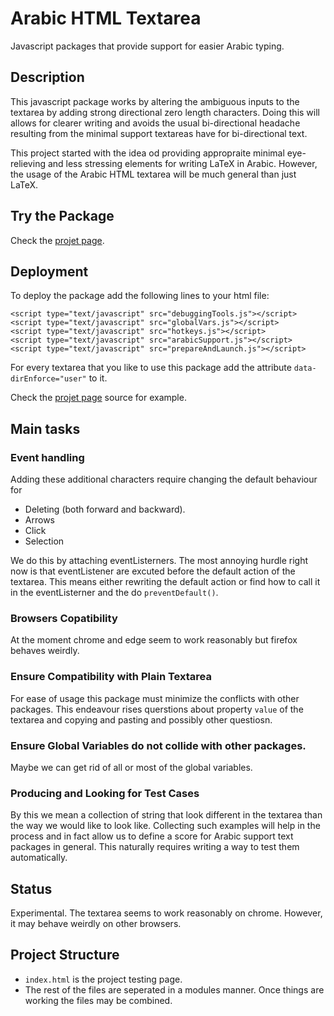 # Arabic HTML Textarea
Javascript packages that provide support for easier Arabic typing.


## Description
This javascript package works by altering the ambiguous inputs to the textarea by adding strong directional zero length characters. Doing this will allows for clearer writing and avoids the usual bi-directional headache resulting from the minimal support textareas have for bi-directional text.  

This project started with the idea od providing appropraite minimal eye-relieving and less stressing elements for writing LaTeX in Arabic. However, the usage of the Arabic HTML textarea will be much general than just LaTeX.


## Try the Package
Check the [projet page](https://siddigss.github.io/Arabic-HTML-Textarea/).



## Deployment
To deploy the package add the following lines to your html file:

```<script type="text/javascript" src="afterEventsCreator.js"></script>
<script type="text/javascript" src="debuggingTools.js"></script>
<script type="text/javascript" src="globalVars.js"></script>
<script type="text/javascript" src="hotkeys.js"></script>
<script type="text/javascript" src="arabicSupport.js"></script>
<script type="text/javascript" src="prepareAndLaunch.js"></script>
```
For every textarea that you like to use this package add the attribute `data-dirEnforce="user"` to it.  

Check the [projet page](https://siddigss.github.io/Arabic-HTML-Textarea/) source for example. 

## Main tasks
### Event handling
Adding these additional characters require changing the default behaviour for
* Deleting (both forward and backward).
* Arrows
* Click
* Selection  

We do this by attaching eventListerners. The most annoying hurdle right now is that eventListener are excuted before the default action of the textarea. This means either rewriting the default action or find how to call it in the eventListerner and the do `preventDefault()`.

### Browsers Copatibility
At the moment chrome and edge seem to work reasonably but firefox behaves weirdly.

### Ensure Compatibility with Plain Textarea
For ease of usage this package must minimize the conflicts with other packages. This endeavour rises querstions about property `value` of the textarea and copying and pasting and possibly other questiosn.

### Ensure Global Variables do not collide with other packages.
Maybe we can get rid of all or most of the global variables.

### Producing and Looking for Test Cases
By this we mean a collection of string that look different in the textarea than the way we would like to look like. Collecting such examples will help in the process and in fact allow us to define a score for Arabic support text packages in general. This naturally requires writing a way to test them automatically.

## Status
Experimental. The textarea seems to work reasonably on chrome. However, it may behave weirdly on other browsers.

## Project Structure
* `index.html` is the project testing page.  
* The rest of the files are seperated in a modules manner. Once things are working the files may be combined.

